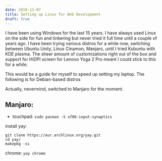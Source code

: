 ```yaml
---
date: 2018-11-07
title: Setting up Linux for Web Development
draft: true
---
```


I have been using Windows for the last 15 years. I have always used Linux on the side for fun and tinkering but never tried it full time until a couple of years ago. I have been trying various distros for a while now, switching between Ubuntu Unity, Linux Cinamon, Manjaro, until I tried Kubuntu with KDE plasma. The sheer amount of cuztomizations right out of the box and support for HiDPI screen for Lenovo Yoga 2 Pro meant I could stick to this for a while. 

This would be a guide for myself to speed up setting my laptop. The following is for Debian-based distros

Actually, nevermind, switched to Manjaro for the moment.

## Manjaro:

* touchpad:
`sudo pacman -S xf86-input-synaptics`

install yay:
```
git clone https://aur.archlinux.org/yay.git
cd yay/
makepkg -si
```

chrome:
`yay chrome` 